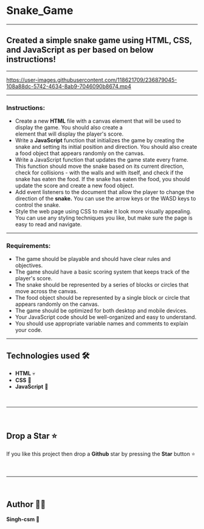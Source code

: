 # Snake_Game
---


## Created a simple snake game using HTML, CSS, and JavaScript as per based on below instructions!
---


https://user-images.githubusercontent.com/118621709/236879045-108a88dc-5742-4634-8ab9-7046090b8674.mp4


---
### Instructions:
- Create a new **HTML** file with a canvas element that will be used to display the game. You should also create a <div> element that will display the player's score.
- Write a **JavaScript** function that initializes the game by creating the snake and setting its initial position and direction. You should also create a food object that appears randomly on the canvas.
- Write a JavaScript function that updates the game state every frame. This function should move the snake based on its current direction, check for collisions - with the walls and with itself, and check if the snake has eaten the food. If the snake has eaten the food, you should update the score and create a new food object.
- Add event listeners to the document that allow the player to change the direction of the **snake.** You can use the arrow keys or the WASD keys to control the snake.
- Style the web page using CSS to make it look more visually appealing. You can use any styling techniques you like, but make sure the page is easy to read and navigate.

---

### Requirements:
- The game should be playable and should have clear rules and objectives.
- The game should have a basic scoring system that keeps track of the player's score.
- The snake should be represented by a series of blocks or circles that move across the canvas.
- The food object should be represented by a single block or circle that appears randomly on the canvas.
- The game should be optimized for both desktop and mobile devices.
- Your JavaScript code should be well-organized and easy to understand.
- You should use appropriate variable names and comments to explain your code.

---

## Technologies used 🛠️

- **HTML** 💀
- **CSS** 🌈
- **JavaScript** 🧠

<br/>

---

<br/>

## Drop a Star ⭐

If you like this project then drop a **Github** star by pressing the **Star** button ⭐

<br>

---

<br>

## Author 👨‍💻

**Singh-csm 💚**
